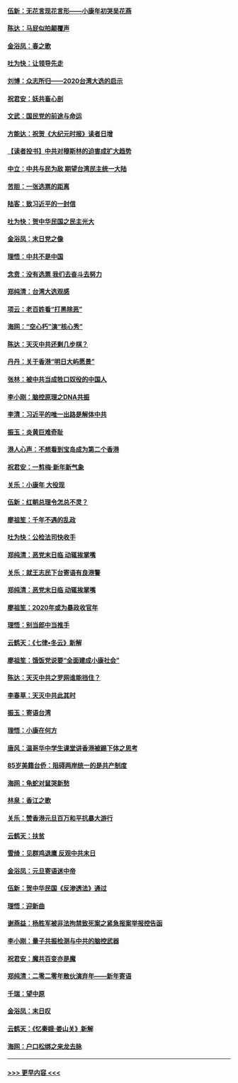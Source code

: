 #### [伍新：无花言现花言形——小康年初哭吴花燕](../pages/nsc993/n11800044.md?t=01180602) 
#### [陈达：马屁似拍颠覆声](../pages/nsc993/n11800010.md?t=01180602) 
#### [金浴凤：春之歌](../pages/nsc993/n11797687.md?t=01180602) 
#### [吐为快：让领导先走](../pages/nsc993/n11797512.md?t=01180602) 
#### [刘博：众志所归——2020台湾大选的启示](../pages/nsc993/n11796878.md?t=01180602) 
#### [祝君安：妖共畜心剖](../pages/nsc993/n11794273.md?t=01180602) 
#### [文武：国民党的前途与命运](../pages/nsc993/n11794198.md?t=01180602) 
#### [方能达：祝贺《大纪元时报》读者日增](../pages/nsc993/n11793807.md?t=01180602) 
#### [【读者投书】中共对穆斯林的迫害成扩大趋势](../pages/nsc993/n11791371.md?t=01180602) 
#### [中立：中共与民为敌 期望台湾民主统一大陆](../pages/nsc993/n11790392.md?t=01180602) 
#### [苦胆：一张选票的距离](../pages/nsc993/n11788914.md?t=01180602) 
#### [陆客：致习近平的一封信](../pages/nsc993/n11788867.md?t=01180602) 
#### [吐为快：贺中华民国之民主光大](../pages/nsc993/n11788618.md?t=01180602) 
#### [金浴凤：末日党之像](../pages/nsc993/n11787475.md?t=01180602) 
#### [理悟：中共不是中国](../pages/nsc993/n11787463.md?t=01180602) 
#### [念贲：没有选票  我们去奋斗去努力](../pages/nsc993/n11787398.md?t=01180602) 
#### [郑纯清：台湾大选观感](../pages/nsc993/n11786210.md?t=01180602) 
#### [项云：老百姓看“打黑除恶”](../pages/nsc993/n11785398.md?t=01180602) 
#### [海网：“空心朽”演“核心秀”](../pages/nsc993/n11783874.md?t=01180602) 
#### [陈达：天灭中共还剩几步棋？](../pages/nsc993/n11783719.md?t=01180602) 
#### [丹丹：关于香港“明日大屿愿景”](../pages/nsc993/n11783273.md?t=01180602) 
#### [张林：被中共当成牲口奴役的中国人](../pages/nsc993/n11782397.md?t=01180602) 
#### [李小刚：脑控原理之DNA共振](../pages/nsc993/n11780962.md?t=01180602) 
#### [李清：习近平的唯一出路是解体中共](../pages/nsc993/n11780866.md?t=01180602) 
#### [振玉：炎黄巨难奇耻](../pages/nsc993/n11779632.md?t=01180602) 
#### [港人心声：不想看到宝岛成为第二个香港](../pages/nsc993/n11778817.md?t=01180602) 
#### [祝君安：一剪梅‧新年新气象](../pages/nsc993/n11776340.md?t=01180602) 
#### [关乐：小康年 大役现](../pages/nsc993/n11774213.md?t=01180602) 
#### [伍新：红朝总理令怎总不灵？](../pages/nsc993/n11770813.md?t=01180602) 
#### [廖祖笙：千年不遇的乱政](../pages/nsc993/n11770373.md?t=01180602) 
#### [吐为快：公检法司快收手](../pages/nsc993/n11770359.md?t=01180602) 
#### [郑纯清：恶党末日临 动辄挨掌嘴](../pages/nsc993/n11769912.md?t=01180602) 
#### [关乐：就王志民下台寄语有良港警](../pages/nsc993/n11769903.md?t=01180602) 
#### [郑纯清：恶党末日临 动辄挨掌嘴](../pages/nsc993/n11769356.md?t=01180602) 
#### [廖祖笙：2020年或为暴政收官年](../pages/nsc993/n11768216.md?t=01180602) 
#### [理悟：别当郎中当推手](../pages/nsc993/n11768243.md?t=01180602) 
#### [云鹤天：《七律▪冬云》新解](../pages/nsc993/n11768204.md?t=01180602) 
#### [廖祖笙：饿饭党说要“全面建成小康社会”](../pages/nsc993/n11767482.md?t=01180602) 
#### [陈达：天灭中共之罗网谁能挡住？](../pages/nsc993/n11767465.md?t=01180602) 
#### [李春草：天灭中共此其时](../pages/nsc993/n11767452.md?t=01180602) 
#### [振玉：寄语台湾](../pages/nsc993/n11767432.md?t=01180602) 
#### [理悟：小康在何方](../pages/nsc993/n11767394.md?t=01180602) 
#### [唐风：温哥华中学生课堂讲香港被踢下体之思考](../pages/nsc993/n11766848.md?t=01180602) 
#### [85岁美籍台侨：阻碍两岸统一的是共产制度](../pages/nsc993/n11765043.md?t=01180602) 
#### [海网：龟蛇对鼠哭新愁](../pages/nsc993/n11764895.md?t=01180602) 
#### [林泉：香江之歌](../pages/nsc993/n11764415.md?t=01180602) 
#### [关乐：赞香港元旦百万和平抗暴大游行](../pages/nsc993/n11764382.md?t=01180602) 
#### [云鹤天：扶贫](../pages/nsc993/n11764245.md?t=01180602) 
#### [雪绮：见群鸡退鹰  反观中共末日](../pages/nsc993/n11762112.md?t=01180602) 
#### [金浴凤：元旦寄语迷中帝](../pages/nsc993/n11761788.md?t=01180602) 
#### [伍新：贺中华民国《反渗透法》通过](../pages/nsc993/n11761994.md?t=01180602) 
#### [理悟：迎新曲](../pages/nsc993/n11761152.md?t=01180602) 
#### [谢燕益：杨胜军被非法拘禁致死案之紧急报案举报控告函](../pages/nsc993/n11756134.md?t=01180602) 
#### [李小刚：量子共振检测与中共的脑控武器](../pages/nsc993/n11754518.md?t=01180602) 
#### [祝君安：魔共百变亦是魔](../pages/nsc993/n11754469.md?t=01180602) 
#### [郑纯清：二零二零年散伙演弃年——新年寄语](../pages/nsc993/n11754195.md?t=01180602) 
#### [千瑞：望中原](../pages/nsc993/n11754159.md?t=01180602) 
#### [金浴凤：末日叹](../pages/nsc993/n11752359.md?t=01180602) 
#### [云鹤天：《忆秦娥‧娄山关》新解](../pages/nsc993/n11752348.md?t=01180602) 
#### [海网：户口松绑之来龙去脉](../pages/nsc993/n11752328.md?t=01180602) 

----
#### [ >>> 更早内容 <<< ](../indexes/nsc993-earlier.md)
